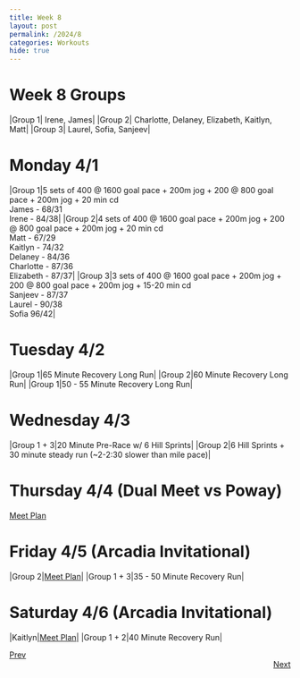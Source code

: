 ```yaml
---
title: Week 8
layout: post
permalink: /2024/8
categories: Workouts
hide: true
---
```



# Week 8 Groups

|Group 1| Irene, James|
|Group 2| Charlotte, Delaney, Elizabeth, Kaitlyn, Matt|
|Group 3| Laurel, Sofia, Sanjeev|

# Monday 4/1 

|Group 1|5 sets of 400 @ 1600 goal pace + 200m jog + 200 @ 800 goal pace + 200m jog + 20 min cd <br> James - 68/31 <br> Irene - 84/38|
|Group 2|4 sets of 400 @ 1600 goal pace + 200m jog + 200 @ 800 goal pace + 200m jog + 20 min cd <br> Matt - 67/29 <br> Kaitlyn - 74/32 <br> Delaney - 84/36 <br> Charlotte - 87/36 <br> Elizabeth - 87/37|
|Group 3|3 sets of 400 @ 1600 goal pace + 200m jog + 200 @ 800 goal pace + 200m jog + 15-20 min cd <br> Sanjeev - 87/37 <br> Laurel - 90/38 <br> Sofia 96/42|

# Tuesday 4/2

|Group 1|65 Minute Recovery Long Run|
|Group 2|60 Minute Recovery Long Run|
|Group 1|50 - 55 Minute Recovery Long Run|

# Wednesday 4/3 

|Group 1 + 3|20 Minute Pre-Race w/ 6 Hill Sprints|
|Group 2|6 Hill Sprints + 30 minute steady run (~2-2:30 slower than mile pace)|

# Thursday 4/4 (Dual Meet vs Poway)

[Meet Plan]({{site.baseurl}}/2024/PO)


# Friday 4/5 (Arcadia Invitational)

|Group 2|[Meet Plan]({{site.baseurl}}/2024/AI)|
|Group 1 + 3|35 - 50 Minute Recovery Run|


# Saturday 4/6 (Arcadia Invitational)

|Kaitlyn|[Meet Plan]({{site.baseurl}}/2024/AI)|
|Group 1 + 2|40 Minute Recovery Run|

<div style="text-align: left"> <a href="{{site.baseurl}}/2024/7">Prev</a></div> 
<div style="text-align: right"> <a href="{{site.baseurl}}/2024/9">Next</a></div>